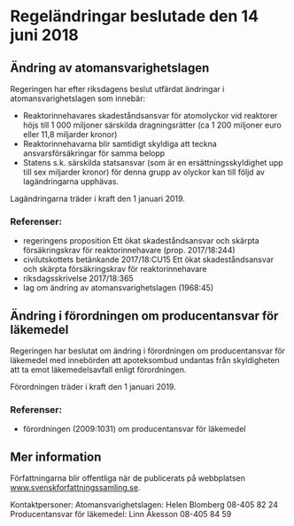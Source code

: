 # Regeländringar beslutade den 14 juni 2018

## Ändring av atomansvarighetslagen

Regeringen har efter riksdagens beslut utfärdat ändringar i atomansvarighetslagen som innebär:

* Reaktorinnehavares skadeståndsansvar för atomolyckor vid reaktorer höjs till 1 000 miljoner särskilda dragningsrätter (ca 1 200 miljoner euro eller 11,8 miljarder kronor)
* Reaktorinnehavarna blir samtidigt skyldiga att teckna ansvarsförsäkringar för samma belopp
* Statens s.k. särskilda statsansvar (som är en ersättningsskyldighet upp till sex miljarder kronor) för denna grupp av olyckor kan till följd av lagändringarna upphävas.

Lagändringarna träder i kraft den 1 januari 2019\.

### Referenser:

* regeringens proposition Ett ökat skadeståndsansvar och skärpta försäkringskrav för reaktorinnehavare (prop. 2017/18:244\)
* civilutskottets betänkande 2017/18:CU15 Ett ökat skadeståndsansvar och skärpta försäkringskrav för reaktorinnehavare
* riksdagsskrivelse 2017/18:365
* lag om ändring av atomansvarighetslagen (1968:45\)

## Ändring i förordningen om producentansvar för läkemedel

Regeringen har beslutat om ändring i förordningen om producentansvar för läkemedel med innebörden att apoteksombud undantas från skyldigheten att ta emot läkemedelsavfall enligt förordningen.

Förordningen träder i kraft den 1 januari 2019\.

### Referenser:

* förordningen (2009:1031\) om producentansvar för läkemedel

## Mer information

Författningarna blir offentliga när de publicerats på webbplatsen www.svenskforfattningssamling.se.

Kontaktpersoner:
Atomansvarighetslagen: Helen Blomberg 08\-405 82 24
Producentansvar för läkemedel: Linn Åkesson 08\-405 84 59
